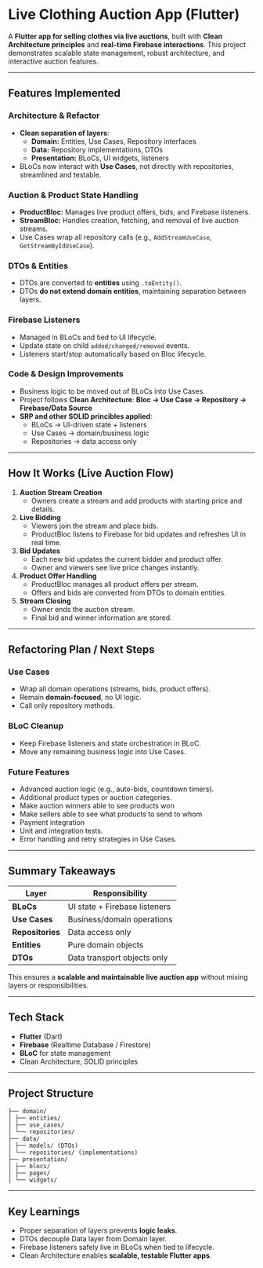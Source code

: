 # Live Clothing Auction App (Flutter)

A **Flutter app for selling clothes via live auctions**, built with **Clean Architecture principles** and **real-time Firebase interactions**. This project demonstrates scalable state management, robust architecture, and interactive auction features.

---

## Features Implemented

### Architecture & Refactor
- **Clean separation of layers**:
  - **Domain:** Entities, Use Cases, Repository interfaces  
  - **Data:** Repository implementations, DTOs  
  - **Presentation:** BLoCs, UI widgets, listeners
- BLoCs now interact with **Use Cases**, not directly with repositories, streamlined and testable.

### Auction & Product State Handling
- **ProductBloc:** Manages live product offers, bids, and Firebase listeners.  
- **StreamBloc:** Handles creation, fetching, and removal of live auction streams.
- Use Cases wrap all repository calls (e.g., `AddStreamUseCase`, `GetStreamByIdUseCase`).

### DTOs & Entities
- DTOs are converted to **entities** using `.toEntity()`.
- DTOs **do not extend domain entities**, maintaining separation between layers.

### Firebase Listeners
- Managed in BLoCs and tied to UI lifecycle.
- Update state on child `added/changed/removed` events.
- Listeners start/stop automatically based on Bloc lifecycle.

### Code & Design Improvements
- Business logic to be moved out of BLoCs into Use Cases.
- Project follows **Clean Architecture**:
  **Bloc → Use Case → Repository → Firebase/Data Source**
- **SRP and other SOLID princibles applied**:
  - BLoCs → UI-driven state + listeners  
  - Use Cases → domain/business logic  
  - Repositories → data access only


---

## How It Works (Live Auction Flow)

1. **Auction Stream Creation**
   - Owners create a stream and add products with starting price and details.
2. **Live Bidding**
   - Viewers join the stream and place bids.
   - ProductBloc listens to Firebase for bid updates and refreshes UI in real time.
3. **Bid Updates**
   - Each new bid updates the current bidder and product offer.
   - Owner and viewers see live price changes instantly.
4. **Product Offer Handling**
   - ProductBloc manages all product offers per stream.
   - Offers and bids are converted from DTOs to domain entities.
5. **Stream Closing**
   - Owner ends the auction stream.
   - Final bid and winner information are stored.

---

## Refactoring Plan / Next Steps

### Use Cases
- Wrap all domain operations (streams, bids, product offers).
- Remain **domain-focused**, no UI logic.
- Call only repository methods.

### BLoC Cleanup
- Keep Firebase listeners and state orchestration in BLoC.
- Move any remaining business logic into Use Cases.

### Future Features
- Advanced auction logic (e.g., auto-bids, countdown timers).
- Additional product types or auction categories.
- Make auction winners able to see products won
- Make sellers able to see what products to send to whom
- Payment integration
- Unit and integration tests.
- Error handling and retry strategies in Use Cases.

---

## Summary Takeaways

| Layer | Responsibility |
|-------|----------------|
| **BLoCs** | UI state + Firebase listeners |
| **Use Cases** | Business/domain operations |
| **Repositories** | Data access only |
| **Entities** | Pure domain objects |
| **DTOs** | Data transport objects only |

This ensures a **scalable and maintainable live auction app** without mixing layers or responsibilities.

---

## Tech Stack
- **Flutter** (Dart)  
- **Firebase** (Realtime Database / Firestore)  
- **BLoC** for state management  
- Clean Architecture, SOLID principles

---

## Project Structure
```
├── domain/
│ ├── entities/
│ ├── use_cases/
│ └── repositories/
├── data/
│ ├── models/ (DTOs)
│ └── repositories/ (implementations)
├── presentation/
│ ├── blocs/
│ ├── pages/
│ └── widgets/
```


---

## Key Learnings
- Proper separation of layers prevents **logic leaks**.  
- DTOs decouple Data layer from Domain layer.  
- Firebase listeners safely live in BLoCs when tied to lifecycle.  
- Clean Architecture enables **scalable, testable Flutter apps**.
